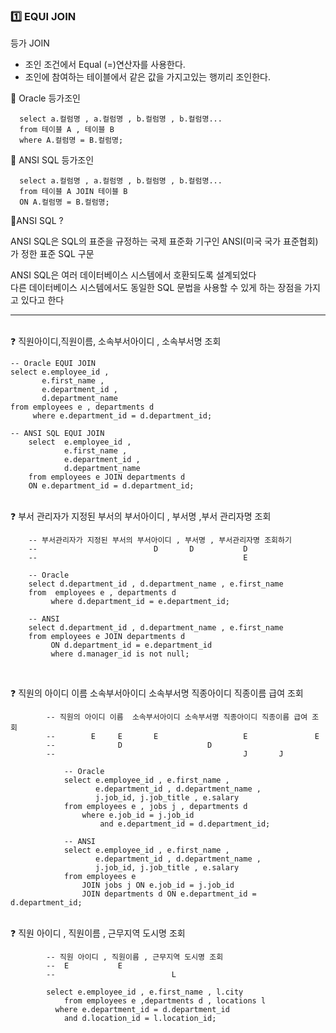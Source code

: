 ### 1️⃣ EQUI JOIN

등가 JOIN

- 조인 조건에서 Equal (=)연산자를 사용한다.
- 조인에 참여하는 테이블에서 같은 값을 가지고있는 행끼리 조인한다.

🔹 Oracle 등가조인

      select a.컬럼명 , a.컬럼명 , b.컬럼명 , b.컬럼명...
      from 테이블 A , 테이블 B
      where A.컬럼명 = B.컬럼명;

🔹 ANSI SQL 등가조인

      select a.컬럼명 , a.컬럼명 , b.컬럼명 , b.컬럼명...
      from 테이블 A JOIN 테이블 B
      ON A.컬럼명 = B.컬럼명;

🐥ANSI SQL ?

ANSI SQL은 SQL의 표준을 규정하는 국제 표준화 기구인 ANSI(미국 국가 표준협회)가 정한 표준 SQL 구문 <br>

ANSI SQL은 여러 데이터베이스 시스템에서 호환되도록 설계되었다 <br>
다른 데이터베이스 시스템에서도 동일한 SQL 문법을 사용할 수 있게 하는 장점을 가지고 있다고 한다


-----

<br>
❓ 직원아이디,직원이름, 소속부서아이디 , 소속부서명 조회

    -- Oracle EQUI JOIN
    select e.employee_id ,
           e.first_name ,
           e.department_id ,
           d.department_name
    from employees e , departments d
         where e.department_id = d.department_id;

    -- ANSI SQL EQUI JOIN
        select  e.employee_id , 
                e.first_name , 
                e.department_id , 
                d.department_name
        from employees e JOIN departments d
        ON e.department_id = d.department_id;

<br>
❓ 부서 관리자가 지정된 부서의 부서아이디 , 부서명 ,부서 관리자명 조회

        -- 부서관리자가 지정된 부서의 부서아이디 , 부서명 , 부서관리자명 조회하기
        --                          D       D           D
        --                                              E
        
        -- Oracle
        select d.department_id , d.department_name , e.first_name
        from  employees e , departments d
             where d.department_id = e.department_id;

        -- ANSI
        select d.department_id , d.department_name , e.first_name
        from employees e JOIN departments d
             ON d.department_id = e.department_id
             where d.manager_id is not null;

<br>

❓ 직원의 아이디 이름 소속부서아이디 소속부서명 직종아이디 직종이름 급여 조회

            -- 직원의 아이디 이름  소속부서아이디 소속부서명 직종아이디 직종이름 급여 조회
            --        E     E       E                   E               E
            --              D                   D
            --                                          J       J
                
                -- Oracle
                select e.employee_id , e.first_name , 
                       e.department_id , d.department_name ,
                       j.job_id, j.job_title , e.salary
                from employees e , jobs j , departments d
                    where e.job_id = j.job_id
                        and e.department_id = d.department_id;

                -- ANSI
                select e.employee_id , e.first_name , 
                       e.department_id , d.department_name ,
                       j.job_id, j.job_title , e.salary
                from employees e
                    JOIN jobs j ON e.job_id = j.job_id
                    JOIN departments d ON e.department_id = d.department_id;

<br>
❓ 직원 아이디 , 직원이름 , 근무지역 도시명 조회

            -- 직원 아이디 , 직원이름 , 근무지역 도시명 조회
            --  E           E   
            --                          L

            select e.employee_id , e.first_name , l.city
                from employees e ,departments d , locations l
              where e.department_id = d.department_id
                and d.location_id = l.location_id;


